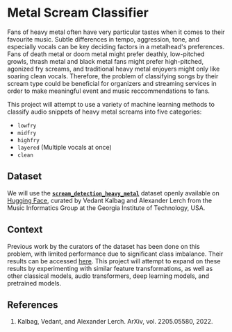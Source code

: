 # Metal Scream Classifier

Fans of heavy metal often have very particular tastes when it comes to their favourite music. Subtle differences in tempo, aggression, tone, and especially vocals can be key deciding factors in a metalhead's preferences. Fans of death metal or doom metal might prefer deathly, low-pitched growls, thrash metal and black metal fans might prefer high-pitched, agonized fry screams, and traditional heavy metal enjoyers might only like soaring clean vocals. Therefore, the problem of classifying songs by their scream type could be beneficial for organizers and streaming services in order to make meaningful event and music reccommendations to fans.

This project will attempt to use a variety of machine learning methods to classify audio snippets of heavy metal screams into five categories:
- `lowfry`
- `midfry`
- `highfry`
- `layered` (Multiple vocals at once)
- `clean`

## Dataset

We will use the [**`scream_detection_heavy_metal`**](https://huggingface.co/datasets/jpdiazpardo/scream_detection_heavy_metal) dataset openly available on [Hugging Face](https://huggingface.co/), curated by Vedant Kalbag and Alexander Lerch from the Music Informatics Group at the Georgia Institute of Technology, USA. 

## Context

Previous work by the curators of the dataset has been done on this problem, with limited performance due to significant class imbalance. Their results can be accessed [here](https://arxiv.org/pdf/2205.05580). This project will attempt to expand on these results by experimenting with similar feature transformations, as well as other classical models, audio transformers, deep learning models, and pretrained models. 

## References

1. Kalbag, Vedant, and Alexander Lerch. ArXiv, vol. 2205.05580, 2022.

